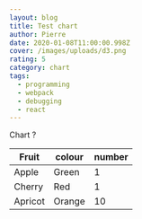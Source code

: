 ```yaml
---
layout: blog
title: Test chart
author: Pierre
date: 2020-01-08T11:00:00.998Z
cover: /images/uploads/d3.png
rating: 5
category: chart
tags:
  - programming
  - webpack
  - debugging
  - react
---
```

Chart ?

| Fruit   | colour | number |
| ------- | ------ | ------ |
| Apple   | Green  | 1      |
| Cherry  | Red    | 1      |
| Apricot | Orange | 10     |

